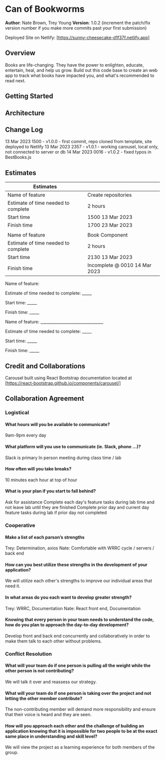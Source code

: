 # Can of Bookworms

**Author**: Nate Brown, Trey Young
**Version**: 1.0.2 (increment the patch/fix version number if you make more commits past your first submission)

Deployed Site on Netlify: [https://sunny-cheesecake-d1f37f.netlify.app]

## Overview

Books are life-changing. They have the power to enlighten, educate, entertain, heal, and help us grow. Build out this code base to create an web app to track what books have impacted you, and what's recommended to read next.

## Getting Started
<!-- What are the steps that a user must take in order to build this app on their own machine and get it running? -->

## Architecture
<!-- Provide a detailed description of the application design. What technologies (languages, libraries, etc) you're using, and any other relevant design information. -->

## Change Log

13 Mar 2023 1500 - v1.0.0 - first commit, repo cloned from template, site deployed to Netlify
13 Mar 2023 2357 - v1.0.1 - working carousel, local only, not connected to server or db
14 Mar 2023 0016 - v1.0.2 - fixed typos in BestBooks.js

## Estimates

| Estimates |   |
| --- | --- |
| Name of feature | Create repositories |
| Estimate of time needed to complete | 2 hours
| Start time | 1500 13 Mar 2023
| Finish time | 1700 23 Mar 2023
|   |   |
| Name of feature | Book Component |
| Estimate of time needed to complete | 2 hours |
| Start time | 2130 13 Mar 2023 |
| Finish time | Incomplete @ 0010 14 Mar 2023 |

Name of feature:

Estimate of time needed to complete: _____

Start time: _____

Finish time: _____

Name of feature: ________________________________

Estimate of time needed to complete: _____

Start time: _____

Finish time: _____

## Credit and Collaborations

<!-- Give credit (and a link) to other people or resources that helped you build this application. -->

Carousel built using React Bootstrap documentation located at [https://react-bootstrap.github.io/components/carousel/]

## Collaboration Agreement

### Logistical

#### What hours will you be available to communicate?

9am-9pm every day

#### What platform will you use to communicate (ie. Slack, phone …)?

Slack is primary
In person meeting during class time / lab

#### How often will you take breaks?

10 minutes each hour at top of hour

#### What is your plan if you start to fall behind?

Ask for assistance
Complete each day's feature tasks during lab time and not leave lab until they are finished
Complete prior day and current day feature tasks during lab if prior day not completed

### Cooperative

#### Make a list of each parson’s strengths

Trey: Determination, axios
Nate: Comfortable with WRRC cycle / servers / back end

#### How can you best utilize these strengths in the development of your application?

We will utilize each other's strengths to improve our individual areas that need it.

#### In what areas do you each want to develop greater strength?

Trey: WRRC, Documentation
Nate: React front end, Documentation

#### Knowing that every person in your team needs to understand the code, how do you plan to approach the day-to-day development?

Develop front and back end concurrently and collaboratively in order to make them talk to each other without problems.

### Conflict Resolution

#### What will your team do if one person is pulling all the weight while the other person is not contributing?

We will talk it over and reassess our strategy.

#### What will your team do if one person is taking over the project and not letting the other member contribute?

The non-contributing member will demand more responsibility and ensure that their voice is heard and they are seen.

#### How will you approach each other and the challenge of building an application knowing that it is impossible for two people to be at the exact same place in understanding and skill level?

We will view the project as a learning experience for both members of the group.
